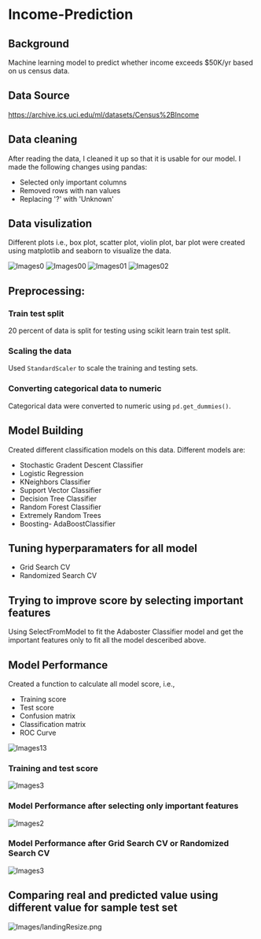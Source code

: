 # Income-Prediction

## Background
Machine learning model  to predict whether income exceeds $50K/yr based on us census data.


## Data Source
https://archive.ics.uci.edu/ml/datasets/Census%2BIncome


## Data cleaning
After reading the data, I cleaned it up so that it is usable for our model. I made the following changes using pandas:

* Selected only important columns
* Removed rows with nan values
* Replacing '?' with 'Unknown'

## Data visulization
Different plots i.e., box plot, scatter plot, violin plot, bar plot were created using matplotlib and seaborn to visualize the data.  

![Images0](figures/corr.png)
![Images00](figures/vio.png)
![Images01](figures/bar.png)
![Images02](figures/box.png)

## Preprocessing: 
### Train test split
20 percent of data is split for testing using scikit learn train test split.
### Scaling the data
Used `StandardScaler` to scale the training and testing sets. 
### Converting categorical data to numeric
Categorical data were converted to numeric  using `pd.get_dummies()`.


## Model Building
Created different classification models on this data. Different models are:
* Stochastic Gradent Descent Classifier
* Logistic Regression
* KNeighbors Classifier
* Support Vector Classifier
* Decision Tree Classifier
* Random Forest Classifier
* Extremely Random Trees
* Boosting- AdaBoostClassifier


## Tuning hyperparamaters for all model
* Grid Search CV
* Randomized Search CV

## Trying to improve score by selecting important features 
Using SelectFromModel to fit the Adaboster Classifier model and get the important features only to fit all the model desceribed above.

## Model Performance
Created a function to calculate all model score, i.e.,
* Training score
* Test score
* Confusion matrix
* Classification matrix
* ROC Curve

![Images13](figures/fun.png)

### Training and test score
![Images3](figures/per11.png)

### Model Performance after selecting only important features
![Images2](figures/per22.png)

### Model Performance after Grid Search CV or Randomized Search CV

![Images3](figures/per3.png)

## Comparing real and predicted value using different value for sample test set
![Images/landingResize.png](figures/com.png)

